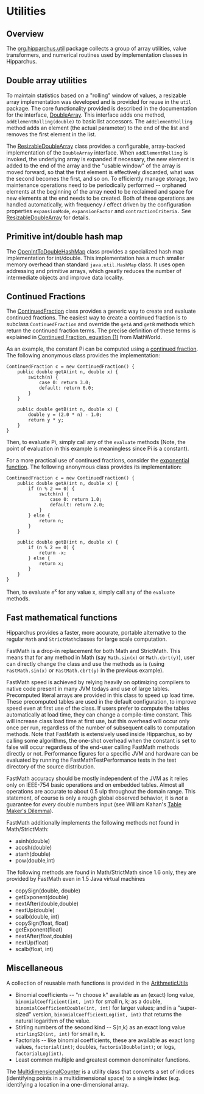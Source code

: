 <!--
 Licensed to the Hipparchus project under one or more
 contributor license agreements.  See the NOTICE file distributed with
 this work for additional information regarding copyright ownership.
 The Hipparchus project licenses this file to You under the Apache License, Version 2.0
 (the "License"); you may not use this file except in compliance with
 the License.  You may obtain a copy of the License at

      https://www.apache.org/licenses/LICENSE-2.0

 Unless required by applicable law or agreed to in writing, software
 distributed under the License is distributed on an "AS IS" BASIS,
 WITHOUT WARRANTIES OR CONDITIONS OF ANY KIND, either express or implied.
 See the License for the specific language governing permissions and
 limitations under the License.
-->
# Utilities

## Overview

The [org.hipparchus.util](../apidocs/org/hipparchus/util/package-summary.html)
package collects a group of array utilities, value transformers, and numerical
routines used by implementation classes in Hipparchus.


## Double array utilities

To maintain statistics based on a "rolling" window of values, a resizable
array implementation was developed and is provided for reuse in the
`util` package.  The core functionality provided is described in
the documentation for the interface,
[DoubleArray](../apidocs/org/hipparchus/util/DoubleArray.html). 
This interface adds one method, `addElementRolling(double)` to basic list accessors.
The `addElementRolling` method adds an element (the actual parameter) to the end
of the list and removes the first element in the list.

The [ResizableDoubleArray](../apidocs/org/hipparchus/util/ResizableDoubleArray.html)
class provides a configurable, array-backed
implementation of the `DoubleArray` interface.
When `addElementRolling` is invoked, the underlying
array is expanded if necessary, the new element is added to the end of the
array and the "usable window" of the array is moved forward, so that
the first element is effectively discarded, what was the second becomes the
first, and so on.  To efficiently manage storage, two maintenance
operations need to be periodically performed -- orphaned elements at the
beginning of the array need to be reclaimed and space for new elements at
the end needs to be created.  Both of these operations are handled
automatically, with frequency / effect driven by the configuration
properties `expansionMode`, `expansionFactor` and
`contractionCriteria.`  See
[ResizableDoubleArray](../apidocs/org/hipparchus/util/ResizableDoubleArray.html)
for details.


## Primitive int/double hash map

The [OpenIntToDoubleHashMap](../apidocs/org/hipparchus/util/OpenIntToDoubleHashMap.html)
class provides a specialized hash map implementation for int/double. This implementation
has a much smaller memory overhead than standard `java.util.HashMap` class.
It uses open addressing and primitive arrays, which greatly reduces the number of
intermediate objects and improve data locality.


## Continued Fractions

The [ContinuedFraction](../apidocs/org/hipparchus/util/ContinuedFraction.html)
class provides a generic way to create and evaluate continued fractions.
The easiest way to create a continued fraction is to subclass `ContinuedFraction`
and override the `getA` and `getB` methods which return
the continued fraction terms.  The precise definition of these terms is
explained in [Continued Fraction, equation (1)](http://mathworld.wolfram.com/ContinuedFraction.html)
from MathWorld.

As an example, the constant Pi can be computed using a
[continued fraction](http://functions.wolfram.com/Constants/Pi/10/0002/).
The following anonymous class provides the implementation:

    ContinuedFraction c = new ContinuedFraction() {
        public double getA(int n, double x) {
            switch(n) {
                case 0: return 3.0;
                default: return 6.0;
            }
        }
        
        public double getB(int n, double x) {
            double y = (2.0 * n) - 1.0;
            return y * y;
        }
    }

Then, to evaluate Pi, simply call any of the `evaluate` methods
(Note, the point of evaluation in this example is meaningless since Pi is a constant).

For a more practical use of continued fractions, consider the
[exponential function](http://functions.wolfram.com/ElementaryFunctions/Exp/10/).
The following anonymous class provides its implementation:

    ContinuedFraction c = new ContinuedFraction() {
        public double getA(int n, double x) {
            if (n % 2 == 0) {
                switch(n) {
                    case 0: return 1.0;
                    default: return 2.0;
                }
            } else {
                return n;
            }
        }
        
        public double getB(int n, double x) {
            if (n % 2 == 0) {
                return -x;
            } else {
                return x;
            }
        }
    }

Then, to evaluate *e*<sup>x</sup> for any value x, simply call any of the
`evaluate` methods.


## Fast mathematical functions

Hipparchus provides a faster, more accurate, portable alternative
to the regular `Math` and `StrictMath`classes for large scale computation.

FastMath is a drop-in replacement for both Math and StrictMath. This
means that for any method in Math (say `Math.sin(x)` or
`Math.cbrt(y)`), user can directly change the class and use the
methods as is (using `FastMath.sin(x)` or `FastMath.cbrt(y)`
in the previous example).

FastMath speed is achieved by relying heavily on optimizing compilers to
native code present in many JVM todays and use of large tables. Precomputed
literal arrays are provided in this class to speed up load time. These
precomputed tables are used in the default configuration, to improve speed
even at first use of the class. If users prefer to compute the tables
automatically at load time, they can change a compile-time constant. This will
increase class load time at first use, but this overhead will occur only once
per run, regardless of the number of subsequent calls to computation methods.
Note that FastMath is extensively used inside Hipparchus, so by
calling some algorithms, the one-shot overhead when the constant is set to
false will occur regardless of the end-user calling FastMath methods directly
or not. Performance figures for a specific JVM and hardware can be evaluated by
running the FastMathTestPerformance tests in the test directory of the source
distribution.

FastMath accuracy should be mostly independent of the JVM as it relies only
on IEEE-754 basic operations and on embedded tables. Almost all operations
are accurate to about 0.5 ulp throughout the domain range. This statement, of
course is only a rough global observed behavior, it is <em>not</em> a guarantee
for <em>every</em> double numbers input (see William Kahan's <a
href="http://en.wikipedia.org/wiki/Rounding#The_table-maker.27s_dilemma">Table
Maker's Dilemma</a>).

FastMath additionally implements the following methods not found in Math/StrictMath:

* asinh(double)
* acosh(double)
* atanh(double)
* pow(double,int)

The following methods are found in Math/StrictMath since 1.6 only, they are provided by FastMath even in 1.5 Java virtual machines

* copySign(double, double)
* getExponent(double)
* nextAfter(double,double)
* nextUp(double)
* scalb(double, int)
* copySign(float, float)
* getExponent(float)
* nextAfter(float,double)
* nextUp(float)
* scalb(float, int)


## Miscellaneous

A collection of reusable math functions is provided in the
[ArithmeticUtils](../apidocs/org/hipparchus/util/ArithmeticUtils.html)

* Binomial coefficients -- "n choose k" available as an (exact) long value, `binomialCoefficient(int, int)` for small n, k; as a double, `binomialCoefficientDouble(int, int)` for larger values; and in a "super-sized" version, `binomialCoefficientLog(int, int)` that returns the natural logarithm of the value.
* Stirling numbers of the second kind -- S(n,k) as an exact long value `stirlingS2(int, int)` for small n, k.
* Factorials -- like binomial coefficients, these are available as exact long values, `factorial(int)`; doubles, `factorialDouble(int)`; or logs, `factorialLog(int)`.
* Least common multiple and greatest common denominator functions.

The [MultidimensionalCounter](../apidocs/org/hipparchus/util/MultidimensionalCounter.html)
is a utility class that converts a set of indices (identifying points in a multidimensional
space) to a single index (e.g. identifying a location in a one-dimensional array.

